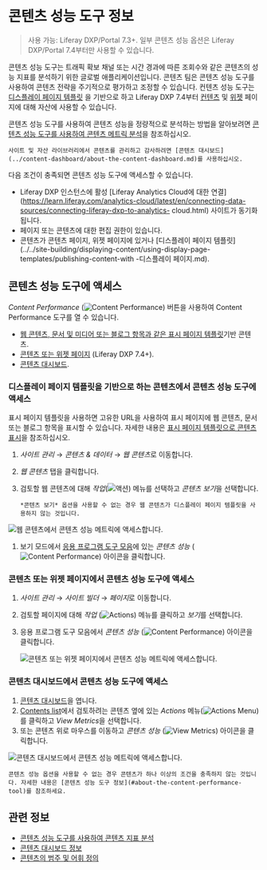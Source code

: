 # 콘텐츠 성능 도구 정보

> 사용 가능: Liferay DXP/Portal 7.3+. 일부 콘텐츠 성능 옵션은 Liferay DXP/Portal 7.4부터만 사용할 수 있습니다.

콘텐츠 성능 도구는 트래픽 확보 채널 또는 시간 경과에 따른 조회수와 같은 콘텐츠의 성능 지표를 분석하기 위한 글로벌 애플리케이션입니다. 콘텐츠 팀은 콘텐츠 성능 도구를 사용하여 콘텐츠 전략을 주기적으로 평가하고 조정할 수 있습니다. 컨텐츠 성능 도구는 [디스플레이 페이지 템플릿](../../site-building/displaying-content/using-display-page-templates/publishing-content-with-display-pages.md) 을 기반으로 하고 Liferay DXP 7.4부터 [컨텐츠](../../site-building/creating-pages/using-content-pages.md) 및 [위젯](../../site-building/creating-pages/using-widget-pages/adding-widgets-to-a-page.md) 페이지에 대해 자산에 사용할 수 있습니다.

콘텐츠 성능 도구를 사용하여 콘텐츠 성능을 정량적으로 분석하는 방법을 알아보려면 [콘텐츠 성능 도구를 사용하여 콘텐츠 메트릭 분석](./analyze-content-metrics-using-content-performance-tool.md)을 참조하십시오.

```{note}
사이트 및 자산 라이브러리에서 콘텐츠를 관리하고 감사하려면 [콘텐츠 대시보드](../content-dashboard/about-the-content-dashboard.md)를 사용하십시오.
```

다음 조건이 충족되면 콘텐츠 성능 도구에 액세스할 수 있습니다.

- Liferay DXP 인스턴스에 활성 [Liferay Analytics Cloud에 대한 연결](https://learn.liferay.com/analytics-cloud/latest/en/connecting-data-sources/connecting-liferay-dxp-to-analytics- cloud.html) 사이트가 동기화됩니다.
- 페이지 또는 콘텐츠에 대한 편집 권한이 있습니다.
- 콘텐츠가 콘텐츠 페이지, 위젯 페이지에 있거나 [디스플레이 페이지 템플릿](../../site-building/displaying-content/using-display-page-templates/publishing-content-with -디스플레이 페이지.md).

## 콘텐츠 성능 도구에 액세스

*Content Performance* (![Content Performance](../../images/icon-analytics.png)) 버튼을 사용하여 Content Performance 도구를 열 수 있습니다.

- [웹 콘텐츠, 문서 및 미디어 또는 블로그 항목과 같은 표시 페이지 템플릿](#accessing-the-content-performance-tool-from-content-based-on-a-display-page-template)기반 콘텐츠.
- [콘텐츠 또는 위젯 페이지](#accessing-the-content-performance-tool-from-content-or-widget-pages) (Liferay DXP 7.4+).
- [콘텐츠 대시보드](#accessing-the-content-performance-tool-from-the-content-dashboard).

### 디스플레이 페이지 템플릿을 기반으로 하는 콘텐츠에서 콘텐츠 성능 도구에 액세스

표시 페이지 템플릿을 사용하면 고유한 URL을 사용하여 표시 페이지에 웹 콘텐츠, 문서 또는 블로그 항목을 표시할 수 있습니다. 자세한 내용은 [표시 페이지 템플릿으로 콘텐츠 표시](../../site-building/displaying-content/using-display-page-templates/publishing-content-with-display-pages.md)을 참조하십시오.

1. *사이트 관리* &rarr; *콘텐츠 & 데이터* &rarr; *웹 콘텐츠*로 이동합니다.
1. *웹 콘텐츠* 탭을 클릭합니다.
1. 검토할 웹 콘텐츠에 대해 *작업*(![액션](../../images/icon-actions.png)) 메뉴를 선택하고 *콘텐츠 보기*을 선택합니다. 

   ```{note}
   *콘텐츠 보기* 옵션을 사용할 수 없는 경우 웹 콘텐츠가 디스플레이 페이지 템플릿을 사용하지 않는 것입니다.
   ```

![웹 콘텐츠에서 콘텐츠 성능 메트릭에 액세스합니다.](./about-the-content-performance-tool/images/04.png)

1. 보기 모드에서 [응용 프로그램 도구 모음](../../getting-started/navigating-dxp.md#applications-bar)에 있는 *콘텐츠 성능* (![Content Performance](../../images/icon-analytics.png)) 아이콘을 클릭합니다.

### 콘텐츠 또는 위젯 페이지에서 콘텐츠 성능 도구에 액세스

1. *사이트 관리* &rarr; *사이트 빌더* &rarr; *페이지*로 이동합니다.
1. 검토할 페이지에 대해 *작업* (![Actions](../../images/icon-actions.png)) 메뉴를 클릭하고 *보기*를 선택합니다.
1. 응용 프로그램 도구 모음에서 *콘텐츠 성능* (![Content Performance](../../images/icon-analytics.png)) 아이콘을 클릭합니다.
   
   ![콘텐츠 또는 위젯 페이지에서 콘텐츠 성능 메트릭에 액세스합니다.](./about-the-content-performance-tool/images/03.png)

### 콘텐츠 대시보드에서 콘텐츠 성능 도구에 액세스

1. [콘텐츠 대시보드](../content-dashboard/content-dashboard-interface.md#accessing-the-content-dashboard)을 엽니다.
1. [Contents list](../content-dashboard/content-dashboard-interface.md#contents-list)에서 검토하려는 콘텐츠 옆에 있는 *Actions* 메뉴(![Actions Menu](../../images/icon-actions.png))를 클릭하고 *View Metrics*을 선택합니다.
1. 또는 콘텐츠 위로 마우스를 이동하고 *콘텐츠 성능* (![View Metrics](../../images/icon-analytics.png)) 아이콘을 클릭합니다.

![콘텐츠 대시보드에서 콘텐츠 성능 메트릭에 액세스합니다.](./about-the-content-performance-tool/images/05.png)

```{note}
콘텐츠 성능 옵션을 사용할 수 없는 경우 콘텐츠가 하나 이상의 조건을 충족하지 않는 것입니다. 자세한 내용은 [콘텐츠 성능 도구 정보](#about-the-content-performance-tool)를 참조하세요.
```

## 관련 정보

- [콘텐츠 성능 도구를 사용하여 콘텐츠 지표 분석](./analyze-content-metrics-using-content-performance-tool.md)
- [콘텐츠 대시보드 정보](../content-dashboard/about-the-content-dashboard.md)
- [콘텐츠의 범주 및 어휘 정의](../tags-and-categories/defining-categories-and-vocabularies-for-content.md)
